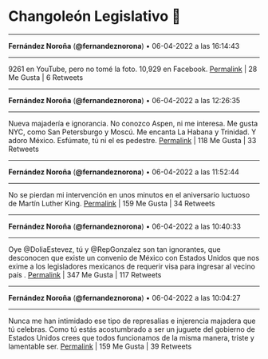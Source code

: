 # Changoleón Legislativo 🙈
*****
**Fernández Noroña** (**@fernandeznorona**) • 06-04-2022 a las 16:14:43
*****
9261 en YouTube, pero no tomé la foto. 10,929 en Facebook.
[Permalink](https://twitter.com/fernandeznorona/status/1511859982869975048) | 28 Me Gusta | 6 Retweets
*****
**Fernández Noroña** (**@fernandeznorona**) • 06-04-2022 a las 12:26:35
*****
Nueva majadería e ignorancia. No conozco Aspen, ni me interesa. Me gusta NYC, como San Petersburgo y Moscú. Me encanta La Habana y Trinidad. Y adoro México. Esfúmate, tú ni el es pedestre.
[Permalink](https://twitter.com/fernandeznorona/status/1511802571215802372) | 118 Me Gusta | 33 Retweets
*****
**Fernández Noroña** (**@fernandeznorona**) • 06-04-2022 a las 11:52:44
*****
No se pierdan mi intervención en unos minutos en el aniversario luctuoso de Martín Luther King.
[Permalink](https://twitter.com/fernandeznorona/status/1511794051762245640) | 159 Me Gusta | 34 Retweets
*****
**Fernández Noroña** (**@fernandeznorona**) • 06-04-2022 a las 10:40:33
*****
Oye @DoliaEstevez, tú y @RepGonzalez son tan ignorantes, que desconocen que existe un convenio de México con Estados Unidos que nos exime a los legisladores mexicanos de requerir visa para ingresar al vecino país .
[Permalink](https://twitter.com/fernandeznorona/status/1511775886101602306) | 347 Me Gusta | 117 Retweets
*****
**Fernández Noroña** (**@fernandeznorona**) • 06-04-2022 a las 10:04:27
*****
Nunca me han intimidado ese tipo de represalias e injerencia majadera que tú celebras. Como tú estás acostumbrado a ser un juguete del gobierno de Estados Unidos crees que todos funcionamos de la misma manera, triste y lamentable ser.
[Permalink](https://twitter.com/fernandeznorona/status/1511766803575459847) | 159 Me Gusta | 39 Retweets
